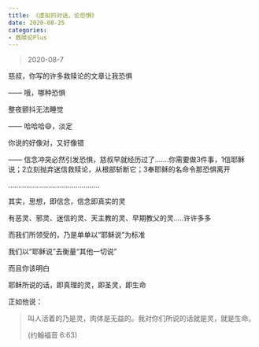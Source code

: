 ```yaml
---
title: 《虚拟的对话，论恐惧》
date: 2020-08-25 
categories:
- 救赎论Plus
---
```

> 2020-08-7

慈叔，你写的许多救赎论的文章让我恐惧

—— 哦，哪种恐惧

整夜颤抖无法睡觉

—— 哈哈哈😄，淡定

<!--more-->

你说的好像对，又好像错

—— 信念冲突必然引发恐惧，慈叔早就经历过了.......你需要做3件事，1信耶稣说；2立刻抛弃迷信救赎论，从根部斩断它；3奉耶稣的名命令那恐惧离开

..............................................

其实，思想，即信念，信念即真实的灵

有恶灵、邪灵、迷信的灵、天主教的灵、早期教父的灵.....许许多多

而我们所领受的，乃是单单以“耶稣说”为标准

我们以“耶稣说”去衡量“其他一切说”

而且你该明白

耶稣所说的话，即真理的灵，即圣灵，即生命

正如他说：

> 叫人活着的乃是灵，肉体是无益的。我对你们所说的话就是灵，就是生命。
> 
> (约翰福音 6:63)